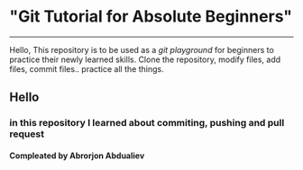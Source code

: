 # "Git Tutorial for Absolute Beginners"

---

Hello,
This repository is to be used as a _git playground_ for beginners to practice their newly learned skills. Clone the repository, modify files, add files, commit files.. practice all the things.

## Hello

### in this repository I learned about commiting, pushing and pull request

#### Compleated by  Abrorjon Abdualiev
    